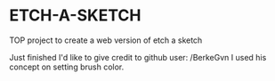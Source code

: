 # ETCH-A-SKETCH
TOP project to create a web version of etch a sketch

Just finished
I'd like to give credit to github user: /BerkeGvn 
I used his concept on setting brush color.
